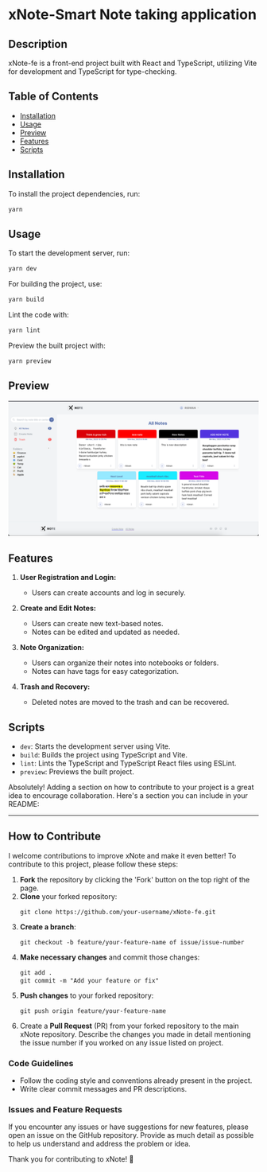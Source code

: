# xNote-Smart Note taking application

## Description

xNote-fe is a front-end project built with React and TypeScript, utilizing Vite for development and TypeScript for type-checking.

## Table of Contents

- [Installation](#installation)
- [Usage](#usage)
- [Preview](#preview)
- [Features](#features)
- [Scripts](#scripts)

## Installation

To install the project dependencies, run:

```bash
yarn
```

## Usage

To start the development server, run:

```bash
yarn dev
```

For building the project, use:

```bash
yarn build
```

Lint the code with:

```bash
yarn lint
```

Preview the built project with:

```bash
yarn preview
```

## Preview

<img src="/_ss/all_notes.png" />

## Features

1. **User Registration and Login:**

   - Users can create accounts and log in securely.

2. **Create and Edit Notes:**

   - Users can create new text-based notes.
   - Notes can be edited and updated as needed.

3. **Note Organization:**

   - Users can organize their notes into notebooks or folders.
   - Notes can have tags for easy categorization.

4. **Trash and Recovery:**
   - Deleted notes are moved to the trash and can be recovered.

## Scripts

- `dev`: Starts the development server using Vite.
- `build`: Builds the project using TypeScript and Vite.
- `lint`: Lints the TypeScript and TypeScript React files using ESLint.
- `preview`: Previews the built project.

Absolutely! Adding a section on how to contribute to your project is a great idea to encourage collaboration. Here's a section you can include in your README:

---

## How to Contribute

I welcome contributions to improve xNote and make it even better! To contribute to this project, please follow these steps:

1. **Fork** the repository by clicking the 'Fork' button on the top right of the page.
2. **Clone** your forked repository:  
   ```
   git clone https://github.com/your-username/xNote-fe.git
   ```
3. **Create a branch**:  
   ```
   git checkout -b feature/your-feature-name of issue/issue-number
   ```
4. **Make necessary changes** and commit those changes:  
   ```
   git add .
   git commit -m "Add your feature or fix"
   ```
5. **Push changes** to your forked repository:  
   ```
   git push origin feature/your-feature-name
   ```
6. Create a **Pull Request** (PR) from your forked repository to the main xNote repository. Describe the changes you made in detail mentioning the issue number if you worked on any issue listed on project.

### Code Guidelines

- Follow the coding style and conventions already present in the project.
- Write clear commit messages and PR descriptions.

### Issues and Feature Requests

If you encounter any issues or have suggestions for new features, please open an issue on the GitHub repository. Provide as much detail as possible to help us understand and address the problem or idea.

Thank you for contributing to xNote! 🚀
